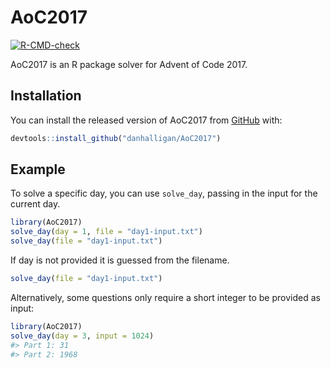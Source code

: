 
<!-- README.md is generated from README.Rmd. Please edit that file -->
# AoC2017

<!-- badges: start -->
[![R-CMD-check](https://github.com/danhalligan/AoC2017/workflows/R-CMD-check/badge.svg)](https://github.com/danhalligan/AoC2017/actions) <!-- badges: end -->

AoC2017 is an R package solver for Advent of Code 2017.

## Installation

You can install the released version of AoC2017 from [GitHub](https://github.com/) with:

``` r
devtools::install_github("danhalligan/AoC2017")
```

## Example

To solve a specific day, you can use `solve_day`, passing in the input for the current day.

``` r
library(AoC2017)
solve_day(day = 1, file = "day1-input.txt")
solve_day(file = "day1-input.txt")
```

If day is not provided it is guessed from the filename.

``` r
solve_day(file = "day1-input.txt")
```

Alternatively, some questions only require a short integer to be provided as input:

``` r
library(AoC2017)
solve_day(day = 3, input = 1024)
#> Part 1: 31 
#> Part 2: 1968
```
